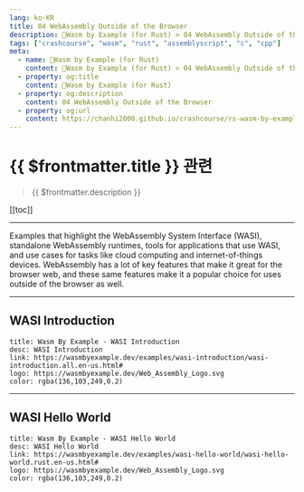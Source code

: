 ```yaml
---
lang: ko-KR
title: 04 WebAssembly Outside of the Browser
description: 🦀Wasm by Example (for Rust) > 04 WebAssembly Outside of the Browser
tags: ["crashcourse", "wasm", "rust", "assemblyscript", "c", "cpp"]
meta:
  - name: 🦀Wasm by Example (for Rust)
    content: 🦀Wasm by Example (for Rust) > 04 WebAssembly Outside of the Browser
  - property: og:title
    content: 🦀Wasm by Example (for Rust)
  - property: og:description
    content: 04 WebAssembly Outside of the Browser
  - property: og:url
    content: https://chanhi2000.github.io/crashcourse/rs-wasm-by-example/04-webassembly-outside-of-the-browser.html
---
```


# {{ $frontmatter.title }} 관련

> {{ $frontmatter.description }}

[[toc]]

---

Examples that highlight the WebAssembly System Interface (WASI), standalone WebAssembly runtimes, tools for applications that use WASI, and use cases for tasks like cloud computing and internet-of-things devices. WebAssembly has a lot of key features that make it great for the browser web, and these same features make it a popular choice for uses outside of the browser as well.

---

## WASI Introduction

```card
title: Wasm By Example - WASI Introduction
desc: WASI Introduction
link: https://wasmbyexample.dev/examples/wasi-introduction/wasi-introduction.all.en-us.html#
logo: https://wasmbyexample.dev/Web_Assembly_Logo.svg
color: rgba(136,103,249,0.2)
```

---

## WASI Hello World

```card
title: Wasm By Example - WASI Hello World
desc: WASI Hello World
link: https://wasmbyexample.dev/examples/wasi-hello-world/wasi-hello-world.rust.en-us.html#
logo: https://wasmbyexample.dev/Web_Assembly_Logo.svg
color: rgba(136,103,249,0.2)
```


